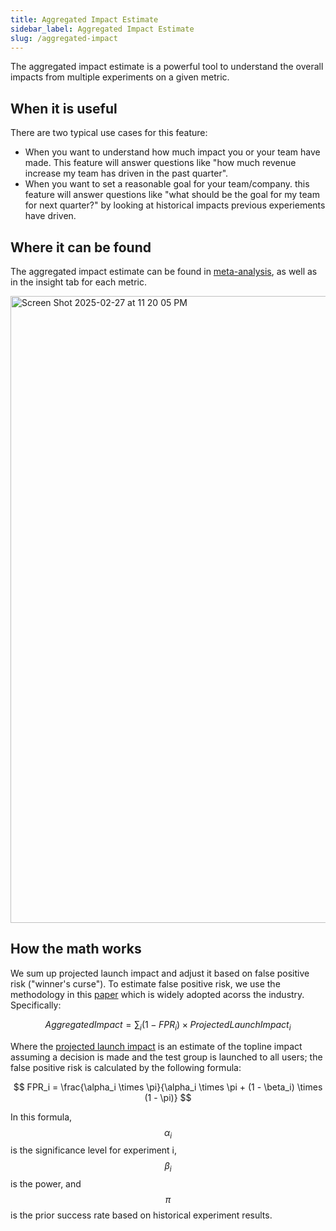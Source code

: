 ```yaml
---
title: Aggregated Impact Estimate
sidebar_label: Aggregated Impact Estimate
slug: /aggregated-impact
---
```

The aggregated impact estimate is a powerful tool to understand the overall impacts from multiple experiments on a given metric.

## When it is useful
There are two typical use cases for this feature:
- When you want to understand how much impact you or your team have made. This feature will answer questions like "how much revenue increase my team has driven in the past quarter".
- When you want to set a reasonable goal for your team/company. this feature will answer questions like "what should be the goal for my team for next quarter?" by looking at historical impacts previous experiements have driven.

## Where it can be found
The aggregated impact estimate can be found in [meta-analysis](https://docs.statsig.com/experimentation/meta-analysis), as well as in the insight tab for each metric.

<img width="1003" alt="Screen Shot 2025-02-27 at 11 20 05 PM" src="https://github.com/user-attachments/assets/430563dc-4794-4d69-a314-36c76a6fcf74" />

## How the math works
We sum up projected launch impact and adjust it based on false positive risk ("winner's curse"). To estimate false positive risk, we use the methodology in this [paper](https://dl.acm.org/doi/10.1145/3534678.3539160) which is widely adopted acorss the industry. Specifically:

$$
Aggregated Impact=\sum_{i}{(1 - FPR_i) \times Projected Launch Impact_i}
$$

Where the [projected launch impact](https://docs.statsig.com/stats-engine/topline-impact/) is an estimate of the topline impact assuming a decision is made and the test group is launched to all users; the false positive risk is calculated by the following formula:

$$
FPR_i = \frac{\alpha_i \times \pi}{\alpha_i \times \pi + (1 - \beta_i) \times (1 - \pi)}
$$

In this formula, $$\alpha_i$$ is the significance level for experiment i, $$\beta_i$$ is the power, and $$\pi$$ is the prior success rate based on historical experiment results.
